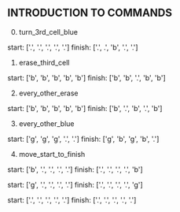 ## INTRODUCTION TO COMMANDS

0. turn_3rd_cell_blue

  start:  ['.', '.', '.', '.', '.']
  finish: ['.', .', 'b', '.', '.']

1. erase_third_cell

  start:  ['b', 'b', 'b', 'b', 'b']
  finish: ['b', 'b', '.', 'b', 'b']

2. every_other_erase

  start:  ['b', 'b', 'b', 'b', 'b']
  finish: ['b', '.', 'b', '.', 'b']

3. every_other_blue

  start:  ['g', 'g', 'g', '.', '.']
  finish: ['g', 'b', 'g', 'b', '.']

4. move_start_to_finish

  start:  ['b', '.', '.', '.', '.']
  finish: ['.', '.', '.', '.', 'b']

  start:  ['g', '.', '.', '.', '.']
  finish: ['.', '.', '.', '.', 'g']

  start:  ['.', '.', '.', '.', '.']
  finish: ['.', '.', '.', '.', '.']
